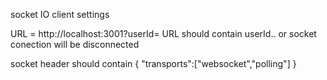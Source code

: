 socket IO client settings

URL = http://localhost:3001?userId=
URL should contain userId.. or socket conection will be disconnected

socket header should contain
{
"transports":["websocket","polling"]
}
